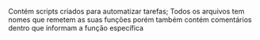 Contém scripts criados para automatizar tarefas;
Todos os arquivos tem nomes que remetem as suas funções porém
também contém comentários dentro que informam a função específica 
